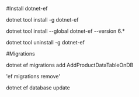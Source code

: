 #Install dotnet-ef

dotnet tool install -g dotnet-ef

dotnet tool install --global dotnet-ef --version 6.*

dotnet tool uninstall -g dotnet-ef


#Migrations

dotnet ef migrations add AddProductDataTableOnDB


'ef migrations remove'


dotnet ef database update

